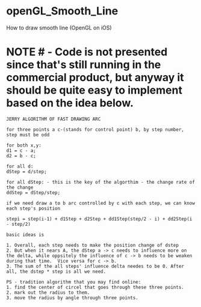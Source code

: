 openGL_Smooth_Line
==================

How to draw smooth line (OpenGL on iOS) 

# NOTE # - Code is not presented since that's still running in the commercial product, but anyway it should be quite easy to implement based on the idea below.

    JERRY ALGORITHM OF FAST DRAWING ARC
 
    for three points a c-(stands for control point) b, by step number, step must be odd
 
    for both x,y:
    d1 = c - a;
    d2 = b - c;
 
    for all d:
    dStep = d/step;
 
    for all dStep: - this is the key of the algorthim - the change rate of the change
    ddStep = dStep/step;
 
    if we need draw a to b arc controlled by c with each step, we can know each step's position
 
    stepi = step(i-1) + d1Step + d2Step + dd1Step(step/2 - i) + dd2Step(i - step/2)
            
    basic ideas is 
 
    1. Overall, each step needs to make the position change of dstep
    2. But when it nears A, the dStep a -> c needs to influence more on the delta, while oppsitely the influence of c -> b needs to be weaken during that time.  Vice versa for c -> b.
    3. The sum of the all steps' influence delta needes to be 0. After all, the dstep * step is all we need.
 
    PS - tradition algorithm that you may find online:
    1. find the center of circel that goes through these three points. 
    2. mark out the radius to them.
    3. move the radius by angle through three points. 
